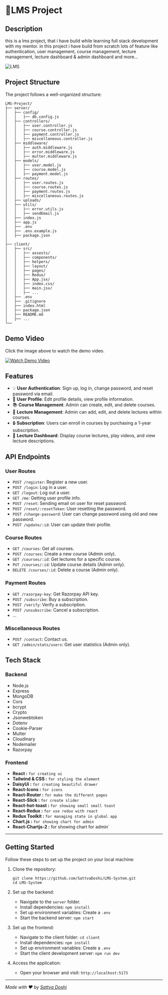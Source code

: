 # 🍳LMS Project

## Description

this is a lms project, that i have build while learning full stack development with my mentor. in this project i have build from scratch lots of feature like authentication, user management, course management, lecture management, lecture dashboard & admin dashboard and more...

![LMS](https://res.cloudinary.com/dhwbyshmo/image/upload/v1695283699/project%20images/lms-home.png)

## Project Structure

The project follows a well-organized structure:

```
LMS-Project/
├── server/
│   ├── config/
│   │   ├── db.config.js 
│   ├── controllers/
│   │   ├── user.controller.js
│   │   ├── course.controller.js
│   │   ├── payment.controller.js
│   │   ├── miscellaneous.controller.js
│   ├── middleware/
│   │   ├── auth.middleware.js
│   │   ├── error.middleware.js
│   │   ├── multer.middleware.js
│   ├── models/
│   │   ├── user.model.js
│   │   ├── course.model.js
│   │   ├── payment.model.js
│   ├── routes/
│   │   ├── user.routes.js
│   │   ├── course.routes.js
│   │   ├── payment.routes.js
│   │   ├── miscellaneous.routes.js
│   ├── uploads/
│   ├── utils/
│   │   ├── error.utils.js
│   │   ├── sendEmail.js
│   ├── index.js
│   ├── app.js
│   ├── .env
│   ├── .env.example.js
│   ├── package.json
│
├── client/
│   ├── src/
│   │   ├── assests/
│   │   ├── components/
│   │   ├── helpers/
│   │   ├── layout/
│   │   ├── pages/
│   │   ├── Redux/ 
│   │   ├── App.jsx/
│   │   ├── index.css/
│   │   ├── main.jsx/
│   │   ├── ...
│   ├── .env
│   ├── .gitignore
│   ├── index.html
│   ├── package.json
│   ├── README.md
│   ├── ...
└──
```

## Demo Video
Click the image above to watch the demo video.

[![Watch Demo Video](https://res.cloudinary.com/dhwbyshmo/image/upload/v1697537153/project%20images/lms-admin-dashboard.png)](https://www.linkedin.com/posts/sattva-doshi_mernstack-react-tailwindcss-activity-7193110981290442753-nQ9R?utm_source=share&utm_medium=member_desktop)


## Features

- 💡 **User Authentication**: Sign up, log in, change password, and reset password via email.
- 🙋 **User Profile**: Edit profile details, view profile information.
- 📚 **Course Management**: Admin can create, edit, and delete courses.
- 📝 **Lecture Management**: Admin can add, edit, and delete lectures within courses.
- 🔒 **Subscription**: Users can enroll in courses by purchasing a 1-year subscription.
- 🎥 **Lecture Dashboard**: Display course lectures, play videos, and view lecture descriptions.

## API Endpoints

### User Routes

- `POST /register`: Register a new user.
- `POST /login`: Log in a user.
- `GET /logout`: Log out a user.
- `GET /me`: Getting user profile info.
- `POST /reset`: Sending email on user for reset password.
- `POST /reset/:resetToken`: User resetting the password.
- `POST /change-password`: User can change password using old and new password.
- `POST /update/:id`: User can update their profile.

### Course Routes

- `GET /courses`: Get all courses.
- `POST /courses`: Create a new course (Admin only).
- `GET /courses/:id`: Get lectures for a specific course.
- `PUT /courses/:id`: Update course details (Admin only).
- `DELETE /courses/:id`: Delete a course (Admin only).

### Payment Routes

- `GET /razorpay-key`: Get Razorpay API key.
- `POST /subscribe`: Buy a subscription.
- `POST /verify`: Verify a subscription.
- `POST /unsubscribe`: Cancel a subscription.
- ...

### Miscellaneous Routes

- `POST /contact`: Contact us.
- `GET /admin/stats/users`: Get user statistics (Admin only).

## Tech Stack

### Backend

- Node.js
- Express
- MongoDB
- Cors
- bcrypt
- Crypto
- Jsonwebtoken
- Dotenv
- Cookie-Parser
- Multer
- Cloudinary
- Nodemailer
- Razorpay

### Frontend

- **React :** `for creating ui`
- **Tailwind & CSS :** `for styling the element`
- **DaisyUi :** `for creating beautiful drawer`
- **React-Icons :** `for icons` 
- **React-Router :** `for make the different pages`
- **React-Slick :** `for create slider` 
- **React-hot-toast :** `for showing small small toast`
- **React-Redux :** `for use redux with react`
- **Redux Toolkit :** `for managing state in global app`
- **Chart.js :** `for showing chart for admin`
- **React-Chartjs-2 :** for showing chart for admin`

---

## Getting Started

Follow these steps to set up the project on your local machine:

1. Clone the repository:
   ```
   git clone https://github.com/SattvaDoshi/LMS-System.git
   cd LMS-System
   ```

2. Set up the backend:
   - Navigate to the `server` folder.
   - Install dependencies: `npm install`
   - Set up environment variables: Create a `.env` 
   - Start the backend server: `npm start`

3. Set up the frontend:
   - Navigate to the client folder: `cd client`
   - Install dependencies: `npm install`
   - Set up environment variables: Create a `.env` 
   - Start the client development server: `npm run dev`

4. Access the application:
   - Open your browser and visit: `http://localhost:5173`

---

_Made with ❤️ by [Sattva Doshi](https://www.linkedin.com/in/sattva-doshi-37b0851bb/)_
